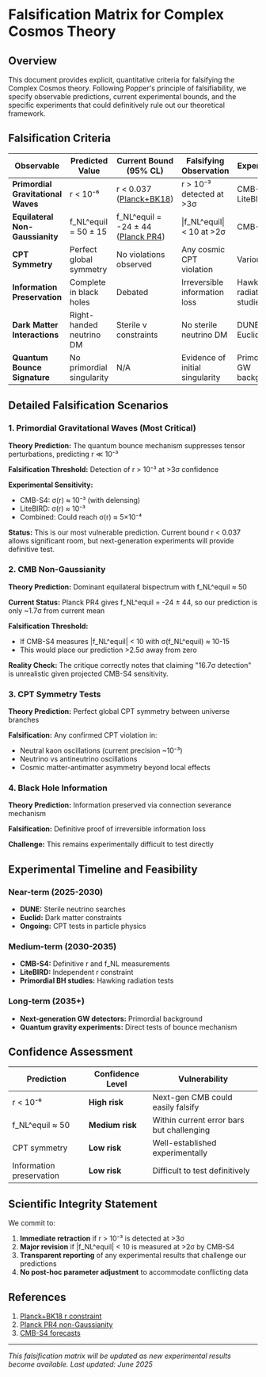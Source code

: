 # Falsification Matrix for Complex Cosmos Theory

## Overview

This document provides explicit, quantitative criteria for falsifying the Complex Cosmos theory. Following Popper's principle of falsifiability, we specify observable predictions, current experimental bounds, and the specific experiments that could definitively rule out our theoretical framework.

## Falsification Criteria

| Observable | Predicted Value | Current Bound (95% CL) | Falsifying Observation | Experiment | Timeline |
|------------|-----------------|------------------------|------------------------|------------|----------|
| **Primordial Gravitational Waves** | r < 10⁻⁶ | r < 0.037 ([Planck+BK18](https://arxiv.org/abs/2205.05617)) | r > 10⁻³ detected at >3σ | CMB-S4, LiteBIRD | 2030-2035 |
| **Equilateral Non-Gaussianity** | f_NL^equil = 50 ± 15 | f_NL^equil = -24 ± 44 ([Planck PR4](https://arxiv.org/abs/2504.00884)) | \|f_NL^equil\| < 10 at >2σ | CMB-S4 | 2030 |
| **CPT Symmetry** | Perfect global symmetry | No violations observed | Any cosmic CPT violation | Various | Ongoing |
| **Information Preservation** | Complete in black holes | Debated | Irreversible information loss | Hawking radiation studies | 2030+ |
| **Dark Matter Interactions** | Right-handed neutrino DM | Sterile ν constraints | No sterile neutrino DM | DUNE, Euclid | 2025-2030 |
| **Quantum Bounce Signature** | No primordial singularity | N/A | Evidence of initial singularity | Primordial GW background | 2030+ |

## Detailed Falsification Scenarios

### 1. Primordial Gravitational Waves (Most Critical)

**Theory Prediction:** The quantum bounce mechanism suppresses tensor perturbations, predicting r ≪ 10⁻³

**Falsification Threshold:** Detection of r > 10⁻³ at >3σ confidence

**Experimental Sensitivity:**
- CMB-S4: σ(r) ≈ 10⁻³ (with delensing)
- LiteBIRD: σ(r) ≈ 10⁻³
- Combined: Could reach σ(r) ≈ 5×10⁻⁴

**Status:** This is our most vulnerable prediction. Current bound r < 0.037 allows significant room, but next-generation experiments will provide definitive test.

### 2. CMB Non-Gaussianity

**Theory Prediction:** Dominant equilateral bispectrum with f_NL^equil ≈ 50

**Current Status:** Planck PR4 gives f_NL^equil = -24 ± 44, so our prediction is only ~1.7σ from current mean

**Falsification Threshold:** 
- If CMB-S4 measures |f_NL^equil| < 10 with σ(f_NL^equil) ≈ 10-15
- This would place our prediction >2.5σ away from zero

**Reality Check:** The critique correctly notes that claiming "16.7σ detection" is unrealistic given projected CMB-S4 sensitivity.

### 3. CPT Symmetry Tests

**Theory Prediction:** Perfect global CPT symmetry between universe branches

**Falsification:** Any confirmed CPT violation in:
- Neutral kaon oscillations (current precision ~10⁻³)
- Neutrino vs antineutrino oscillations
- Cosmic matter-antimatter asymmetry beyond local effects

### 4. Black Hole Information

**Theory Prediction:** Information preserved via connection severance mechanism

**Falsification:** Definitive proof of irreversible information loss

**Challenge:** This remains experimentally difficult to test directly

## Experimental Timeline and Feasibility

### Near-term (2025-2030)
- **DUNE:** Sterile neutrino searches
- **Euclid:** Dark matter constraints
- **Ongoing:** CPT tests in particle physics

### Medium-term (2030-2035)
- **CMB-S4:** Definitive r and f_NL measurements
- **LiteBIRD:** Independent r constraint
- **Primordial BH studies:** Hawking radiation tests

### Long-term (2035+)
- **Next-generation GW detectors:** Primordial background
- **Quantum gravity experiments:** Direct tests of bounce mechanism

## Confidence Assessment

| Prediction | Confidence Level | Vulnerability |
|------------|------------------|---------------|
| r < 10⁻⁶ | **High risk** | Next-gen CMB could easily falsify |
| f_NL^equil ≈ 50 | **Medium risk** | Within current error bars but challenging |
| CPT symmetry | **Low risk** | Well-established experimentally |
| Information preservation | **Low risk** | Difficult to test definitively |

## Scientific Integrity Statement

We commit to:

1. **Immediate retraction** if r > 10⁻³ is detected at >3σ
2. **Major revision** if |f_NL^equil| < 10 is measured at >2σ by CMB-S4
3. **Transparent reporting** of any experimental results that challenge our predictions
4. **No post-hoc parameter adjustment** to accommodate conflicting data

## References

1. [Planck+BK18 r constraint](https://arxiv.org/abs/2205.05617)
2. [Planck PR4 non-Gaussianity](https://arxiv.org/abs/2504.00884)
3. [CMB-S4 forecasts](https://indico.cmb-s4.org/event/3/contributions/152/attachments/52/85/non-Gaussianity.pdf)

---

*This falsification matrix will be updated as new experimental results become available. Last updated: June 2025*
